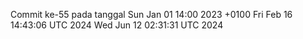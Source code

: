 Commit ke-55 pada tanggal Sun Jan 01 14:00 2023 +0100
Fri Feb 16 14:43:06 UTC 2024
Wed Jun 12 02:31:31 UTC 2024
